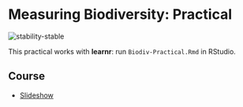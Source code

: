 # Measuring Biodiversity: Practical

![stability-stable](https://img.shields.io/badge/lifecycle-stable-brightgreen.svg)


This practical works with **learnr**: run `Biodiv-Practical.Rmd` in RStudio.
	    
## Course

- [Slideshow](https://1drv.ms/p/s!Amvhelr37CHjmolPddkD-D6YS7GGbw?e=cl8bLb)

